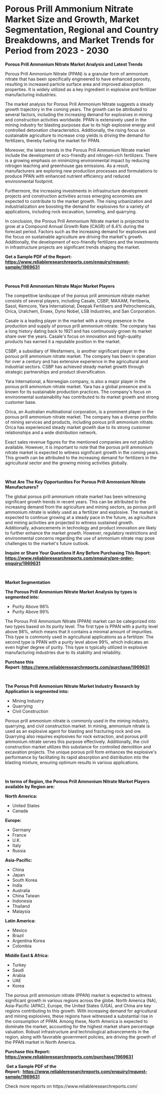 <p><h1>Porous Prill Ammonium Nitrate Market Size and Growth, Market Segmentation, Regional and Country Breakdowns, and Market Trends for Period from 2023 -  2030</h1></p><p><strong>Porous Prill Ammonium Nitrate Market Analysis and Latest Trends</strong></p>
<p><p>Porous Prill Ammonium Nitrate (PPAN) is a granular form of ammonium nitrate that has been specifically engineered to have enhanced porosity, resulting in increased particle surface area and improved absorption properties. It is widely utilized as a key ingredient in explosive and fertilizer manufacturing industries.</p><p>The market analysis for Porous Prill Ammonium Nitrate suggests a steady growth trajectory in the coming years. The growth can be attributed to several factors, including the increasing demand for explosives in mining and construction activities worldwide. PPAN is extensively used in the mining industry for blasting purposes due to its high explosive energy and controlled detonation characteristics. Additionally, the rising focus on sustainable agriculture to increase crop yields is driving the demand for fertilizers, thereby fueling the market for PPAN.</p><p>Moreover, the latest trends in the Porous Prill Ammonium Nitrate market include the development of eco-friendly and nitrogen-rich fertilizers. There is a growing emphasis on minimizing environmental impact by reducing nitrogen leaching and greenhouse gas emissions. As a result, manufacturers are exploring new production processes and formulations to produce PPAN with enhanced nutrient efficiency and reduced environmental footprint.</p><p>Furthermore, the increasing investments in infrastructure development projects and construction activities across emerging economies are expected to contribute to the market growth. The rising urbanization and industrialization are boosting the demand for explosives for a variety of applications, including rock excavation, tunneling, and quarrying.</p><p>In conclusion, the Porous Prill Ammonium Nitrate market is projected to grow at a Compound Annual Growth Rate (CAGR) of 6.4% during the forecast period. Factors such as the increasing demand for explosives and the focus on sustainable agriculture are driving the market's growth. Additionally, the development of eco-friendly fertilizers and the investments in infrastructure projects are significant trends shaping the market.</p></p>
<p><strong>Get a Sample PDF of the Report:&nbsp; <a href="https://www.reliableresearchreports.com/enquiry/request-sample/1969631">https://www.reliableresearchreports.com/enquiry/request-sample/1969631</a></strong></p>
<p>&nbsp;</p>
<p><strong>Porous Prill Ammonium Nitrate Major Market Players</strong></p>
<p><p>The competitive landscape of the porous prill ammonium nitrate market consists of several players, including Casale, CSBP, MAXAM, Fertiberia, Sasol, Kemcore, Yara International, Deepak Fertilisers and Petrochemicals, Orica, Uralchem, Enaex, Dyno Nobel, LSB Industries, and San Corporation. </p><p>Casale is a leading player in the market with a strong presence in the production and supply of porous prill ammonium nitrate. The company has a long history dating back to 1921 and has continuously grown its market share over the years. Casale's focus on innovation and high-quality products has earned it a reputable position in the market. </p><p>CSBP, a subsidiary of Wesfarmers, is another significant player in the porous prill ammonium nitrate market. The company has been in operation for over a century and has extensive experience in the agricultural and industrial sectors. CSBP has achieved steady market growth through strategic partnerships and product diversification. </p><p>Yara International, a Norwegian company, is also a major player in the porous prill ammonium nitrate market. Yara has a global presence and is known for its sustainable production practices. The company's focus on environmental sustainability has contributed to its market growth and strong customer base. </p><p>Orica, an Australian multinational corporation, is a prominent player in the porous prill ammonium nitrate market. The company has a diverse portfolio of mining services and products, including porous prill ammonium nitrate. Orica has experienced steady market growth due to its strong customer relationships and a wide distribution network. </p><p>Exact sales revenue figures for the mentioned companies are not publicly available. However, it is important to note that the porous prill ammonium nitrate market is expected to witness significant growth in the coming years. This growth can be attributed to the increasing demand for fertilizers in the agricultural sector and the growing mining activities globally.</p></p>
<p>&nbsp;</p>
<p><strong>What Are The Key Opportunities For Porous Prill Ammonium Nitrate Manufacturers?</strong></p>
<p><p>The global porous prill ammonium nitrate market has been witnessing significant growth trends in recent years. This can be attributed to the increasing demand from the agriculture and mining sectors, as porous prill ammonium nitrate is widely used as a fertilizer and explosive. The market is expected to continue growing at a steady pace in the future, as agriculture and mining activities are projected to witness sustained growth. Additionally, advancements in technology and product innovation are likely to further enhance the market growth. However, regulatory restrictions and environmental concerns regarding the use of ammonium nitrate may pose challenges to the market's future outlook.</p></p>
<p><strong>Inquire or Share Your Questions If Any Before Purchasing This Report: <a href="https://www.reliableresearchreports.com/enquiry/pre-order-enquiry/1969631">https://www.reliableresearchreports.com/enquiry/pre-order-enquiry/1969631</a></strong></p>
<p>&nbsp;</p>
<p><strong>Market Segmentation</strong></p>
<p><strong>The Porous Prill Ammonium Nitrate Market Analysis by types is segmented into:</strong></p>
<p><ul><li>Purity Above 98%</li><li>Purity Above 99%</li></ul></p>
<p><p>The Porous Prill Ammonium Nitrate (PPAN) market can be categorized into two types based on its purity level. The first type is PPAN with a purity level above 98%, which means that it contains a minimal amount of impurities. This type is commonly used in agricultural applications as a fertilizer. The second type is PPAN with a purity level above 99%, which indicates an even higher degree of purity. This type is typically utilized in explosive manufacturing industries due to its stability and reliability.</p></p>
<p><strong>Purchase this Report:&nbsp;<a href="https://www.reliableresearchreports.com/purchase/1969631">https://www.reliableresearchreports.com/purchase/1969631</a></strong></p>
<p>&nbsp;</p>
<p><strong>The Porous Prill Ammonium Nitrate Market Industry Research by Application is segmented into:</strong></p>
<p><ul><li>Mining Industry</li><li>Quarrying</li><li>Civil Construction</li></ul></p>
<p><p>Porous prill ammonium nitrate is commonly used in the mining industry, quarrying, and civil construction market. In mining, ammonium nitrate is used as an explosive agent for blasting and fracturing rock and ore. Quarrying also requires explosives for rock extraction, and porous prill ammonium nitrate serves this purpose effectively. Additionally, the civil construction market utilizes this substance for controlled demolition and excavation projects. The unique porous prill form enhances the explosive's performance by facilitating its rapid absorption and distribution into the blasting mixture, ensuring optimum results in various applications.</p></p>
<p>&nbsp;</p>
<p><strong>In terms of Region, the Porous Prill Ammonium Nitrate Market Players available by Region are:</strong></p>
<p>
    <p> <strong> North America: </strong>
        <ul>
            <li>United States</li>
            <li>Canada</li>
        </ul>
        </p> 
    <p> <strong> Europe: </strong>
        <ul>
            <li>Germany</li>
            <li>France</li>
            <li>U.K.</li>
            <li>Italy</li>
            <li>Russia</li>
        </ul>
        </p> 
    <p> <strong> Asia-Pacific: </strong>
        <ul>
            <li>China</li>
            <li>Japan</li>
            <li>South Korea</li>
            <li>India</li>
            <li>Australia</li>
            <li>China Taiwan</li>
            <li>Indonesia</li>
            <li>Thailand</li>
            <li>Malaysia</li>
        </ul>
        </p> 
    <p> <strong> Latin America: </strong>
        <ul>
            <li>Mexico</li>
            <li>Brazil</li>
            <li>Argentina Korea</li>
            <li>Colombia</li>
        </ul>
        </p> 
    <p> <strong> Middle East & Africa: </strong>
        <ul>
            <li>Turkey</li>
            <li>Saudi</li>
            <li>Arabia</li>
            <li>UAE</li>
            <li>Korea</li>
        </ul>
    </p>
    </p>
<p><p>The porous prill ammonium nitrate (PPAN) market is expected to witness significant growth in various regions across the globe. North America (NA), Asia-Pacific (APAC), Europe, the United States (USA), and China are key regions contributing to this growth. With increasing demand for agricultural and mining explosives, these regions have witnessed a substantial rise in the consumption of PPAN. Among these, North America is expected to dominate the market, accounting for the highest market share percentage valuation. Robust infrastructure and technological advancements in the region, along with favorable government policies, are driving the growth of the PPAN market in North America.</p></p>
<p><strong>Purchase this Report: <a href="https://www.reliableresearchreports.com/purchase/1969631">https://www.reliableresearchreports.com/purchase/1969631</a></strong></p>
<p>&nbsp;<strong>Get a Sample PDF of the Report:&nbsp;&nbsp;<a href="https://www.reliableresearchreports.com/enquiry/request-sample/1969631">https://www.reliableresearchreports.com/enquiry/request-sample/1969631</a></strong></p>
<p><strong></strong></p>
<p>Check more reports on https://www.reliableresearchreports.com/</p>